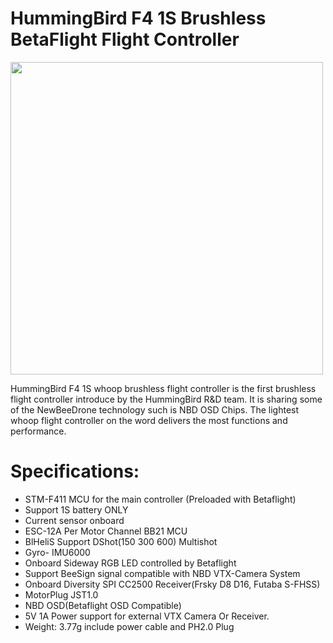 # HummingBird F4 1S Brushless BetaFlight Flight Controller
<img src="https://cdn.shopify.com/s/files/1/1126/9610/products/83184007_1014297562285283_325264242762579968_n_1903x.jpg?v=1579225829g"  width="500" height="500">

HummingBird F4 1S whoop brushless flight controller is the first brushless flight controller introduce by the HummingBird R&D team. It is sharing some of the NewBeeDrone technology such is NBD OSD Chips. The lightest whoop flight controller on the word delivers the most functions and performance. 
# Specifications:

* STM-F411 MCU for the main controller (Preloaded with Betaflight)
* Support 1S battery ONLY
* Current sensor onboard
* ESC-12A Per Motor Channel BB21 MCU 
* BlHeliS Support DShot(150 300 600) Multishot 
* Gyro- IMU6000
* Onboard Sideway RGB LED controlled by Betaflight
* Support BeeSign signal compatible with NBD VTX-Camera System
* Onboard Diversity SPI CC2500 Receiver(Frsky D8 D16, Futaba S-FHSS)
* MotorPlug JST1.0 
* NBD OSD(Betaflight OSD Compatible)
* 5V 1A Power support for external VTX Camera Or Receiver.
* Weight: 3.77g include power cable and PH2.0 Plug

